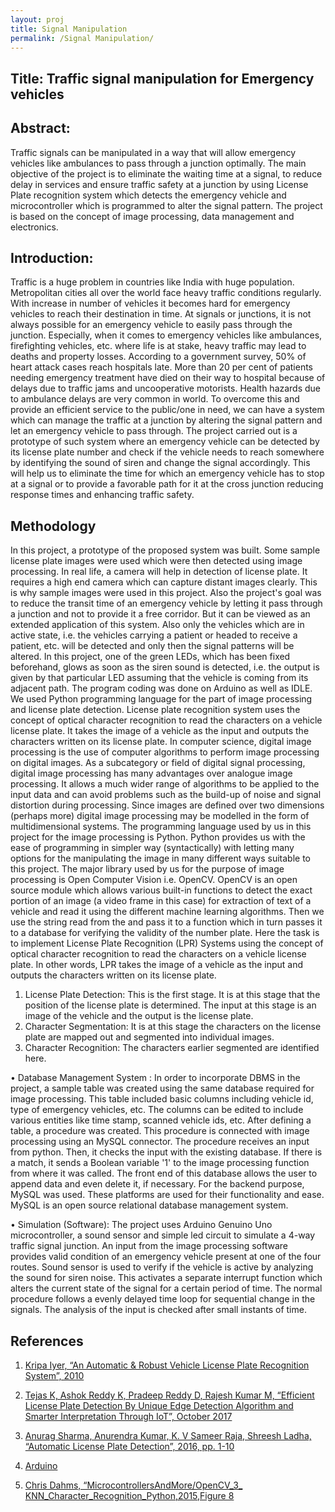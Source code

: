 ```yaml
---
layout: proj
title: Signal Manipulation
permalink: /Signal Manipulation/
---
```

## Title: Traffic signal manipulation for Emergency vehicles

## Abstract:
Traffic signals can be manipulated in a way that will allow emergency vehicles like ambulances to pass through a junction optimally. The main objective of the project is to eliminate the waiting time at a signal, to reduce delay in services and ensure traffic safety at a junction by using License Plate recognition system which detects the emergency vehicle and microcontroller which is programmed to alter the signal pattern. The project is based on the concept of image processing, data management and electronics.

## Introduction:
Traffic is a huge problem in countries like India with huge population. Metropolitan cities all over the world face heavy traffic conditions regularly. With increase in number of vehicles it becomes hard for emergency vehicles to reach their destination in time. At signals or junctions, it is not always possible for an emergency vehicle to easily pass through the junction. Especially, when it comes to emergency vehicles like ambulances, firefighting vehicles, etc. where life is at stake, heavy traffic may lead to deaths and property losses. According to a government survey, 50% of heart attack cases reach hospitals late. More than 20 per cent of patients needing emergency treatment have died on their way to hospital because of delays due to traffic jams and uncooperative motorists. Health hazards due to ambulance delays are very common in world. To overcome this and provide an efficient service to the public/one in need, we can have a system which can manage the traffic at a junction by altering the signal pattern and let an emergency vehicle to pass through. The project carried out is a prototype of such system where an emergency vehicle can be detected by its license plate number and check if the vehicle needs to reach somewhere by identifying the sound of siren and change the signal accordingly. This will help us to eliminate the time for which an emergency vehicle has to stop at a signal or to provide a favorable path for it at the cross junction reducing response times and enhancing traffic safety.

## Methodology
In this project, a prototype of the proposed system was built. Some sample license plate images were used which were then detected using image processing. In real life, a camera will help in detection of license plate. It requires a high end camera which can capture distant images clearly. This is why sample images were used in this project. Also the project's goal was to reduce the transit time of an emergency vehicle by letting it pass through a junction and not to provide it a free corridor. But it can be viewed as an extended application of this system. Also only the vehicles which are in active state, i.e. the vehicles carrying a patient or headed to receive a patient, etc. will be detected and only then the signal patterns will be altered. In this project, one of the green LEDs, which has been fixed beforehand, glows as soon as the siren sound is detected, i.e. the output is given by that particular LED assuming that the vehicle is coming from its adjacent path.
The program coding was done on Arduino as well as IDLE. We used Python programming language for the part of image processing and license plate detection.
License plate recognition system uses the concept of optical character recognition to read the characters on a vehicle license plate. It takes the image of a vehicle as the input and outputs the characters written on its license plate. In computer science, digital image processing is the use of computer algorithms to perform image processing on digital images. As a subcategory or field of digital signal processing, digital image processing has many advantages over analogue image processing. It allows a much wider range of algorithms to be applied to the input data and can avoid problems such as the build-up of noise and signal distortion during processing. Since images are defined over two dimensions (perhaps more) digital image processing may be modelled in the form of multidimensional systems. The programming language used by us in this project for the image processing is Python. Python provides us with the ease of programming in simpler way (syntactically) with letting many options for the manipulating the image in many different ways suitable to this project. The major library used by us for the purpose of image processing is Open Computer Vision i.e. OpenCV. OpenCV is an open source module which allows various built-in functions to detect the exact portion of an image (a video frame in this case) for extraction of text of a vehicle and read it using the different machine learning algorithms. Then we use the string read from the and pass it to a function which in turn passes it to a database for verifying the validity of the number plate. Here the task is to implement License Plate Recognition (LPR) Systems using the concept of optical character recognition to read the characters on a vehicle license plate. In other words, LPR takes the image of a vehicle as the input and outputs the characters written on its license plate.

1. License Plate Detection: This is the first stage. It is at this stage that the position of the license plate is determined. The input at this stage is an image of the vehicle and the output is the license plate.
2. Character Segmentation: It is at this stage the characters on the license plate are mapped out and segmented into individual images.
3. Character Recognition: The characters earlier segmented are identified here.

• Database Management System :
In order to incorporate DBMS in the project, a sample table was created using the same database required for image processing. This table included basic columns including vehicle id, type of emergency vehicles, etc. The columns can be edited to include various entities like time stamp, scanned vehicle ids, etc. After defining a table, a procedure was created. This procedure is connected with image processing using an MySQL connector. The procedure receives an input from python. Then, it checks the input with the existing database. If there is a match, it sends a Boolean variable '1' to the image processing function from where it was called. The front end of this database allows the user to append data and even delete it, if necessary. For the backend purpose, MySQL was used. These platforms are used for their functionality and ease.
MySQL is an open source relational database management system.

• Simulation (Software):
The project uses Arduino Genuino Uno microcontroller, a sound sensor and simple led circuit to simulate a 4-way traffic signal junction. An input from the image processing software provides valid condition of an emergency vehicle present at one of the four routes. Sound sensor is used to verify if the vehicle is active by analyzing the sound for siren noise. This activates a separate interrupt function which alters the current state of the signal for a certain period of time. The normal procedure follows a evenly delayed time loop for sequential change in the signals. The analysis of the input is checked after small instants of time.

## References
1. [Kripa Iyer, “An Automatic & Robust Vehicle License Plate Recognition System”, 2010](https://www.semanticscholar.org/paper/An-Automatic-%26-Robust-Vehicle-License-Plate-System-Iyer/4adcbfb114dda7ab7b0e5b98a884cec9f54e0ab3)

2. [Tejas K, Ashok Reddy K, Pradeep Reddy D, Rajesh Kumar M, “Efficient License Plate Detection By Unique Edge Detection Algorithm and Smarter Interpretation Through IoT”, October 2017](https://arxiv.org/abs/1710.10418)

3. [Anurag Sharma, Anurendra Kumar, K. V Sameer Raja, Shreesh Ladha, “Automatic License Plate Detection”, 2016, pp. 1-10](https://www.semanticscholar.org/paper/Automatic-License-Plate-Detection-CS-771-Course-Sharma-Kumar/1161d0f23165c1583e465abc81ea9ccbb895d1d1)

4. [Arduino](https://www.arduino.cc/reference/en/)

5. [Chris Dahms, “MicrocontrollersAndMore/OpenCV_3_ KNN_Character_Recognition_Python,2015,Figure 8](https://www.github.com)
